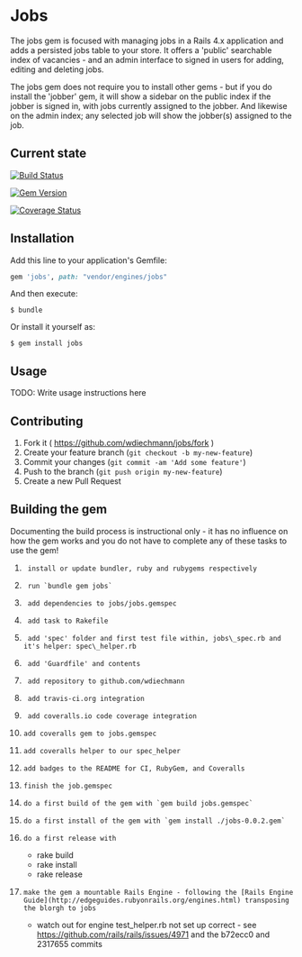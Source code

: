 # Jobs

The jobs gem is focused with managing jobs in a Rails 4.x application and adds a persisted jobs table to your store.
It offers a 'public' searchable index of vacancies - and an admin interface to signed in users for adding, editing and deleting jobs.

The jobs gem does not require you to install other gems - but if you do install the 'jobber' gem, it will show a sidebar on the public
index if the jobber is signed in, with jobs currently assigned to the jobber. And likewise on the admin index; any selected job will show
the jobber(s) assigned to the job.

## Current state

[![Build Status](https://travis-ci.org/wdiechmann/jobs.svg?branch=master)](https://travis-ci.org/wdiechmann/jobs)

[![Gem Version](https://badge.fury.io/rb/jobs.png)](http://badge.fury.io/rb/jobs)

[![Coverage Status](https://coveralls.io/repos/wdiechmann/jobs/badge.png)](https://coveralls.io/r/wdiechmann/jobs)

## Installation

Add this line to your application's Gemfile:

```ruby
gem 'jobs', path: "vendor/engines/jobs"
```

And then execute:

    $ bundle

Or install it yourself as:

    $ gem install jobs

## Usage

TODO: Write usage instructions here

## Contributing

1. Fork it ( https://github.com/wdiechmann/jobs/fork )
2. Create your feature branch (`git checkout -b my-new-feature`)
3. Commit your changes (`git commit -am 'Add some feature'`)
4. Push to the branch (`git push origin my-new-feature`)
5. Create a new Pull Request

## Building the gem

Documenting the build process is instructional only - it has no influence on how the gem works and you do not have to 
complete any of these tasks to use the gem!

1. 		install or update bundler, ruby and rubygems respectively
2. 		run `bundle gem jobs`
3. 		add dependencies to jobs/jobs.gemspec
4. 		add task to Rakefile
5. 		add 'spec' folder and first test file within, jobs\_spec.rb and it's helper: spec\_helper.rb
6. 		add 'Guardfile' and contents
7. 		add repository to github.com/wdiechmann
8. 		add travis-ci.org integration
9. 		add coveralls.io code coverage integration
10. 	add coveralls gem to jobs.gemspec
11.		add coveralls helper to our spec_helper
12.		add badges to the README for CI, RubyGem, and Coveralls 
13.		finish the job.gemspec
14.		do a first build of the gem with `gem build jobs.gemspec`
15.		do a first install of the gem with `gem install ./jobs-0.0.2.gem`
16.		do a first release with 
	- rake build
	- rake install
	- rake release
17.		make the gem a mountable Rails Engine - following the [Rails Engine Guide](http://edgeguides.rubyonrails.org/engines.html) transposing the blorgh to jobs
	- watch out for engine test\_helper.rb not set up correct - see https://github.com/rails/rails/issues/4971 and the b72ecc0 and 2317655 commits
	